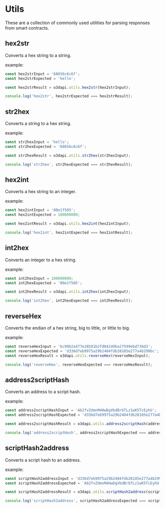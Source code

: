 # Utils

These are a collection of commonly used utilities for parsing responses from smart contracts.


## hex2str

Converts a hex string to a string.

example:

```typescript
const hex2strInput = '68656c6c6f';
const hex2strExpected = 'hello';

const hex2strResult = o3dapi.utils.hex2str(hex2strInput);

console.log('hex2str', hex2strExpected === hex2strResult);
```

## str2hex

Converts a string to a hex string.

example:

```typescript
const str2hexInput = 'hello';
const str2hexExpected = '68656c6c6f';

const str2hexResult = o3dapi.utils.str2hex(str2hexInput);

console.log('str2hex', str2hexExpected === str2hexResult);
```

## hex2int

Converts a hex string to an integer.

example:

```typescript
const hex2intInput = '00e1f505';
const hex2intExpected = 100000000;

const hex2intResult = o3dapi.utils.hex2int(hex2intInput);

console.log('hex2int', hex2intExpected === hex2intResult);
```

## int2hex

Converts an integer to a hex string.

example:

```typescript
const int2hexInput = 100000000;
const int2hexExpected = '00e1f505';

const int2hexResult = o3dapi.utils.int2hex(int2hexInput);

console.log('int2hex', int2hexExpected === int2hexResult);
```

## reverseHex

Converts the endian of a hex string, big to little, or little to big.

example:

```typescript
const reverseHexInput = 'bc99b2a477e28581b2fd04249ba27599ebd736d3';
const reverseHexExpected = 'd336d7eb9975a29b2404fdb28185e277a4b299bc';
const reverseHexResult = o3dapi.utils.reverseHex(reverseHexInput);

console.log('reverseHex', reverseHexExpected === reverseHexResult);
```

## address2scriptHash

Converts an address to a script hash.

example:

```typescript
const address2scriptHashInput = 'Ab2fvZdmnM4HwDgVbdBrbTLz1wK5TcEyhU';
const address2scriptHashExpected = 'd336d7eb9975a29b2404fdb28185e277a4b299bc';

const address2scriptHashResult = o3dapi.utils.address2scriptHash(address2scriptHashInput);

console.log('address2scriptHash', address2scriptHashExpected === address2scriptHashResult);
```

## scriptHash2address

Converts a script hash to an address.

example:

```typescript
const scriptHash2addressInput = 'd336d7eb9975a29b2404fdb28185e277a4b299bc';
const scriptHash2addressExpected = 'Ab2fvZdmnM4HwDgVbdBrbTLz1wK5TcEyhU';

const scriptHash2addressResult = o3dapi.utils.scriptHash2address(scriptHash2addressInput);

console.log('scriptHash2address', scriptHash2addressExpected === scriptHash2addressResult);
```
